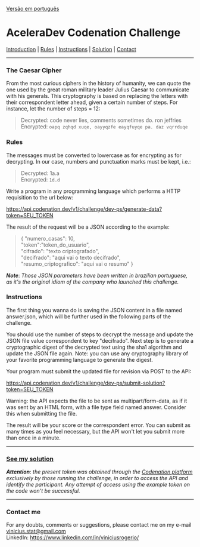 [Versão em português](https://github.com/viniciusrogerio/desafio_codenation/blob/master/README.md)
# AceleraDev Codenation Challenge
[Introduction](https://github.com/viniciusrogerio/desafio_codenation/blob/master/README.en-US.md#the-caesar-cipher) | [Rules](https://github.com/viniciusrogerio/desafio_codenation/blob/master/README.en-US.md#rules) | [Instructions](https://github.com/viniciusrogerio/desafio_codenation/blob/master/README.en-US.md#instructions) | [Solution](https://github.com/viniciusrogerio/desafio_codenation/blob/master/README.en-US.md#see-my-solution) | [Contact](https://github.com/viniciusrogerio/desafio_codenation/blob/master/README.en-US.md#contact-me)
***
### The Caesar Cipher

From the most curious ciphers in the history of humanity, we can quote the one used by the great roman military leader Julius Caesar to communicate with his generals. This cryptography is based on replacing the letters with their correspondent letter ahead, given a certain number of steps. For instance, let the number of steps = 12:

> Decrypted: code never lies, comments sometimes do. ron jeffries <br>
> Encrypted: `oapq zqhqd xuqe, oayyqzfe eayqfuyqe pa. daz vqrrduqe`

### Rules
The messages must be converted to lowercase as for encrypting as for decrypting. In our case, numbers and punctuation marks must be kept, i.e.:

> Decrypted: 1a.a<br> 
> Encrypted: `1d.d`

Write a program in any programming language which performs a HTTP requisition to the url below:

https://api.codenation.dev/v1/challenge/dev-ps/generate-data?token=SEU_TOKEN

The result of the request will be a JSON according to the example:

>{ "numero_casas": 10,<br>    "token":"token_do_usuario",<br>    "cifrado": "texto criptografado",<br>    "decifrado": "aqui vai o texto decifrado",<br>    "resumo_criptografico": "aqui vai o resumo" }<br>

***Note***: *Those JSON parameters have been written in brazilian portuguese, as it's the original idiom of the company who launched this challenge.*
### Instructions

The first thing you wanna do is saving the JSON content in a file named answer.json, which will be further used in the following parts of the challenge.

You should use the number of steps to decrypt the message and update the JSON file value correspondent to key "decifrado". Next step is to generate a cryptographic digest of the decrypted text using the sha1 algorithm and update the JSON file again. Note: you can use any cryptography library of your favorite programming language to generate the digest.

Your program must submit the updated file for revision via POST to the API:

https://api.codenation.dev/v1/challenge/dev-ps/submit-solution?token=SEU_TOKEN

Warning: the API expects the file to be sent as multipart/form-data, as if it was sent by an HTML form, with a file type field named answer. Consider this when submitting the file.

The result will be your score or the correspondent error. You can submit as many times as you feel necessary, but the API won't let you submit more than once in a minute.
***
### [See my solution](https://github.com/viniciusrogerio/desafio_codenation/blob/master/solucao_final.py)
***Attention***: *the present token was obtained through the [Codenation platform](https://www.codenation.dev/) exclusively by those running the challenge, in order to access the API and identify the participant. Any attempt of access using the example token on the code won't be successful.*
***

### Contact me
For any doubts, comments or suggestions, please contact me on my e-mail vinicius.stat@gmail.com<br>
LinkedIn: https://www.linkedin.com/in/viniciusrogerio/
